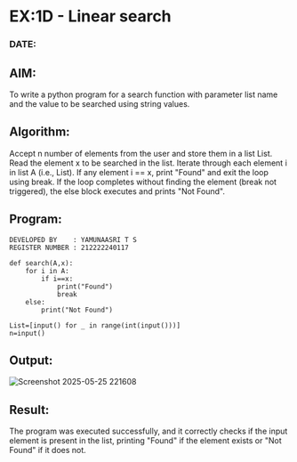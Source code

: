 # EX:1D - Linear search
### DATE:
## AIM:
To write a python program for a search function with parameter list name and the value to be searched using string values.

## Algorithm:
Accept n number of elements from the user and store them in a list List.
Read the element x to be searched in the list.
Iterate through each element i in list A (i.e., List).
If any element i == x, print "Found" and exit the loop using break.
If the loop completes without finding the element (break not triggered), the else block executes and prints "Not Found".
## Program:
```
DEVELOPED BY    : YAMUNAASRI T S
REGISTER NUMBER : 212222240117
```
```
def search(A,x):
    for i in A:
        if i==x:
            print("Found")
            break
    else:
        print("Not Found")
        
List=[input() for _ in range(int(input()))]
n=input()
```
## Output:
![Screenshot 2025-05-25 221608](https://github.com/user-attachments/assets/a444d8cb-1923-485c-927c-d575bbab68c4)

## Result:
The program was executed successfully, and it correctly checks if the input element is present in the list, printing "Found" if the element exists or "Not Found" if it does not.
